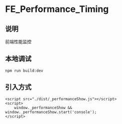 # FE_Performance_Timing


## 说明

前端性能监控

## 本地调试

```
npm run build:dev
```

## 引入方式

```
<script src="./dist/_performanceShow.js"></script>
<script>
    window._performanceShow && window._performanceShow.start('console');
</script>
```
